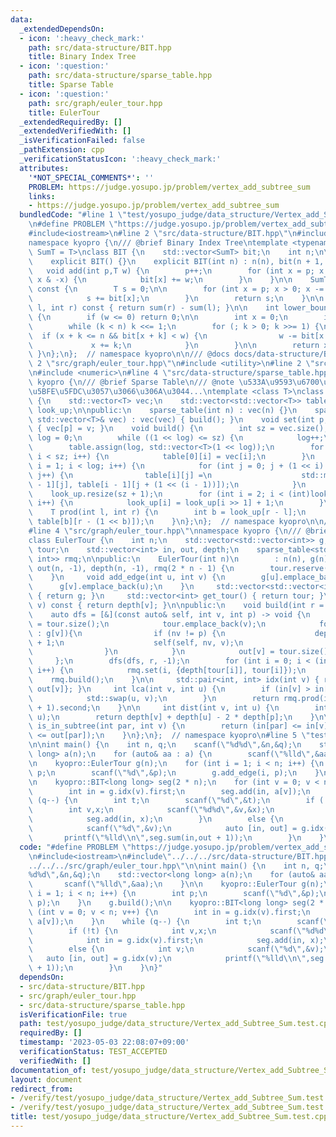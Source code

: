 ```yaml
---
data:
  _extendedDependsOn:
  - icon: ':heavy_check_mark:'
    path: src/data-structure/BIT.hpp
    title: Binary Index Tree
  - icon: ':question:'
    path: src/data-structure/sparse_table.hpp
    title: Sparse Table
  - icon: ':question:'
    path: src/graph/euler_tour.hpp
    title: EulerTour
  _extendedRequiredBy: []
  _extendedVerifiedWith: []
  _isVerificationFailed: false
  _pathExtension: cpp
  _verificationStatusIcon: ':heavy_check_mark:'
  attributes:
    '*NOT_SPECIAL_COMMENTS*': ''
    PROBLEM: https://judge.yosupo.jp/problem/vertex_add_subtree_sum
    links:
    - https://judge.yosupo.jp/problem/vertex_add_subtree_sum
  bundledCode: "#line 1 \"test/yosupo_judge/data_structure/Vertex_add_Subtree_Sum.test.cpp\"\
    \n#define PROBLEM \"https://judge.yosupo.jp/problem/vertex_add_subtree_sum\"\n\
    #include<iostream>\n#line 2 \"src/data-structure/BIT.hpp\"\n#include <vector>\n\
    namespace kyopro {\n/// @brief Binary Index Tree\ntemplate <typename T, typename\
    \ SumT = T>\nclass BIT {\n    std::vector<SumT> bit;\n    int n;\n\npublic:\n\
    \    explicit BIT() {}\n    explicit BIT(int n) : n(n), bit(n + 1, T()) {}\n \
    \   void add(int p,T w) {\n        p++;\n        for (int x = p; x <= n; x +=\
    \ x & -x) {\n            bit[x] += w;\n        }\n    }\n\n    SumT sum(int p)\
    \ const {\n        T s = 0;\n\n        for (int x = p; x > 0; x -= x & -x) {\n\
    \            s += bit[x];\n        }\n        return s;\n    }\n\n    SumT sum(int\
    \ l, int r) const { return sum(r) - sum(l); }\n\n    int lower_bound(SumT w) const\
    \ {\n        if (w <= 0) return 0;\n\n        int x = 0;\n        int k = 1;\n\
    \        while (k < n) k <<= 1;\n        for (; k > 0; k >>= 1) {\n          \
    \  if (x + k <= n && bit[x + k] < w) {\n                w -= bit[x + k];\n   \
    \             x += k;\n            }\n        }\n\n        return x + 1;\n   \
    \ }\n};\n};  // namespace kyopro\n\n/// @docs docs/data-structure/BIT.md\n#line\
    \ 2 \"src/graph/euler_tour.hpp\"\n#include <utility>\n#line 2 \"src/data-structure/sparse_table.hpp\"\
    \n#include <numeric>\n#line 4 \"src/data-structure/sparse_table.hpp\"\nnamespace\
    \ kyopro {\n/// @brief Sparse Table\n/// @note \u533A\u9593\u6700\u5C0F\u3057\u304B\
    \u5BFE\u5FDC\u3057\u3066\u306A\u3044...\ntemplate <class T>\nclass sparse_table\
    \ {\n    std::vector<T> vec;\n    std::vector<std::vector<T>> table;\n    std::vector<int>\
    \ look_up;\n\npublic:\n    sparse_table(int n) : vec(n) {}\n    sparse_table(const\
    \ std::vector<T>& vec) : vec(vec) { build(); }\n    void set(int p, const T& v)\
    \ { vec[p] = v; }\n    void build() {\n        int sz = vec.size();\n        int\
    \ log = 0;\n        while ((1 << log) <= sz) {\n            log++;\n        }\n\
    \        table.assign(log, std::vector<T>(1 << log));\n        for (int i = 0;\
    \ i < sz; i++) {\n            table[0][i] = vec[i];\n        }\n        for (int\
    \ i = 1; i < log; i++) {\n            for (int j = 0; j + (1 << i) <= (1 << log);\
    \ j++) {\n                table[i][j] =\n                    std::min(table[i\
    \ - 1][j], table[i - 1][j + (1 << (i - 1))]);\n            }\n        }\n    \
    \    look_up.resize(sz + 1);\n        for (int i = 2; i < (int)look_up.size();\
    \ i++) {\n            look_up[i] = look_up[i >> 1] + 1;\n        }\n    }\n\n\
    \    T prod(int l, int r) {\n        int b = look_up[r - l];\n        return std::min(table[b][l],\
    \ table[b][r - (1 << b)]);\n    }\n};\n};  // namespace kyopro\n\n/// @docs docs/data-structure/sparse_table.md\n\
    #line 4 \"src/graph/euler_tour.hpp\"\nnamespace kyopro {\n/// @brief EulerTour\n\
    class EulerTour {\n    int n;\n    std::vector<std::vector<int>> g;\n    std::vector<int>\
    \ tour;\n    std::vector<int> in, out, depth;\n    sparse_table<std::pair<int,\
    \ int>> rmq;\n\npublic:\n    EulerTour(int n)\n        : n(n), g(n), in(n, -1),\
    \ out(n, -1), depth(n, -1), rmq(2 * n - 1) {\n        tour.reserve(2 * n - 1);\n\
    \    }\n     void add_edge(int u, int v) {\n        g[u].emplace_back(v);\n  \
    \      g[v].emplace_back(u);\n    }\n     std::vector<std::vector<int>> get_graph()\
    \ { return g; }\n     std::vector<int> get_tour() { return tour; }\n     int get_depth(int\
    \ v) const { return depth[v]; }\n\npublic:\n    void build(int r = 0) {\n    \
    \    auto dfs = [&](const auto& self, int v, int p) -> void {\n            in[v]\
    \ = tour.size();\n            tour.emplace_back(v);\n            for (auto nv\
    \ : g[v]){\n                if (nv != p) {\n                    depth[nv] = depth[v]\
    \ + 1;\n                    self(self, nv, v);\n                    tour.emplace_back(v);\n\
    \                }\n            }\n            out[v] = tour.size() - 1;\n   \
    \     };\n        dfs(dfs, r, -1);\n        for (int i = 0; i < (int)tour.size();\
    \ i++) {\n            rmq.set(i, {depth[tour[i]], tour[i]});\n        }\n    \
    \    rmq.build();\n    }\n\n     std::pair<int, int> idx(int v) { return {in[v],\
    \ out[v]}; }\n     int lca(int v, int u) {\n        if (in[v] > in[u] + 1) {\n\
    \            std::swap(u, v);\n        }\n        return rmq.prod(in[v], in[u]\
    \ + 1).second;\n    }\n\n     int dist(int v, int u) {\n        int p = lca(v,\
    \ u);\n        return depth[v] + depth[u] - 2 * depth[p];\n    }\n\n     bool\
    \ is_in_subtree(int par, int v) {\n        return (in[par] <= in[v] && out[v]\
    \ <= out[par]);\n    }\n};\n};  // namespace kyopro\n#line 5 \"test/yosupo_judge/data_structure/Vertex_add_Subtree_Sum.test.cpp\"\
    \n\nint main() {\n    int n, q;\n    scanf(\"%d%d\",&n,&q);\n    std::vector<long\
    \ long> a(n);\n    for (auto& aa : a) {\n        scanf(\"%lld\",&aa);\n    }\n\
    \n    kyopro::EulerTour g(n);\n    for (int i = 1; i < n; i++) {\n        int\
    \ p;\n        scanf(\"%d\",&p);\n        g.add_edge(i, p);\n    }\n    g.build();\n\
    \n    kyopro::BIT<long long> seg(2 * n);\n    for (int v = 0; v < n; v++) {\n\
    \        int in = g.idx(v).first;\n        seg.add(in, a[v]);\n    }\n    while\
    \ (q--) {\n        int t;\n        scanf(\"%d\",&t);\n        if (!t) {\n    \
    \        int v,x;\n            scanf(\"%d%d\",&v,&x);\n            int in = g.idx(v).first;\n\
    \            seg.add(in, x);\n        }\n        else {\n            int v;\n\
    \            scanf(\"%d\",&v);\n            auto [in, out] = g.idx(v);\n     \
    \       printf(\"%lld\\n\",seg.sum(in,out + 1));\n        }\n    }\n}\n"
  code: "#define PROBLEM \"https://judge.yosupo.jp/problem/vertex_add_subtree_sum\"\
    \n#include<iostream>\n#include\"../../../src/data-structure/BIT.hpp\"\n#include\"\
    ../../../src/graph/euler_tour.hpp\"\n\nint main() {\n    int n, q;\n    scanf(\"\
    %d%d\",&n,&q);\n    std::vector<long long> a(n);\n    for (auto& aa : a) {\n \
    \       scanf(\"%lld\",&aa);\n    }\n\n    kyopro::EulerTour g(n);\n    for (int\
    \ i = 1; i < n; i++) {\n        int p;\n        scanf(\"%d\",&p);\n        g.add_edge(i,\
    \ p);\n    }\n    g.build();\n\n    kyopro::BIT<long long> seg(2 * n);\n    for\
    \ (int v = 0; v < n; v++) {\n        int in = g.idx(v).first;\n        seg.add(in,\
    \ a[v]);\n    }\n    while (q--) {\n        int t;\n        scanf(\"%d\",&t);\n\
    \        if (!t) {\n            int v,x;\n            scanf(\"%d%d\",&v,&x);\n\
    \            int in = g.idx(v).first;\n            seg.add(in, x);\n        }\n\
    \        else {\n            int v;\n            scanf(\"%d\",&v);\n         \
    \   auto [in, out] = g.idx(v);\n            printf(\"%lld\\n\",seg.sum(in,out\
    \ + 1));\n        }\n    }\n}"
  dependsOn:
  - src/data-structure/BIT.hpp
  - src/graph/euler_tour.hpp
  - src/data-structure/sparse_table.hpp
  isVerificationFile: true
  path: test/yosupo_judge/data_structure/Vertex_add_Subtree_Sum.test.cpp
  requiredBy: []
  timestamp: '2023-05-03 22:08:07+09:00'
  verificationStatus: TEST_ACCEPTED
  verifiedWith: []
documentation_of: test/yosupo_judge/data_structure/Vertex_add_Subtree_Sum.test.cpp
layout: document
redirect_from:
- /verify/test/yosupo_judge/data_structure/Vertex_add_Subtree_Sum.test.cpp
- /verify/test/yosupo_judge/data_structure/Vertex_add_Subtree_Sum.test.cpp.html
title: test/yosupo_judge/data_structure/Vertex_add_Subtree_Sum.test.cpp
---
```

